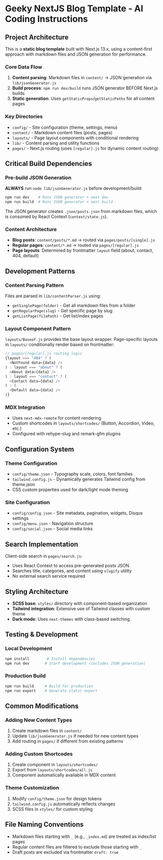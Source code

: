# Geeky NextJS Blog Template - AI Coding Instructions

## Project Architecture

This is a **static blog template** built with Next.js 13.x, using a content-first approach with markdown files and JSON generation for performance.

### Core Data Flow
1. **Content parsing**: Markdown files in `content/` → JSON generation via `lib/jsonGenerator.js` 
2. **Build process**: `npm run dev/build` runs JSON generator BEFORE Next.js builds
3. **Static generation**: Uses `getStaticProps`/`getStaticPaths` for all content pages

### Key Directories
- `config/` - Site configuration (theme, settings, menu) 
- `content/` - Markdown content files (posts, pages)
- `layouts/` - Page layout components with conditional rendering
- `lib/` - Content parsing and utility functions
- `pages/` - Next.js routing (uses `[regular].js` for dynamic content routing)

## Critical Build Dependencies

### Pre-build JSON Generation
**ALWAYS** run `node lib/jsonGenerator.js` before development/build:
```bash
npm run dev    # Runs JSON generator + next dev
npm run build  # Runs JSON generator + next build
```

The JSON generator creates `.json/posts.json` from markdown files, which is consumed by React Context (`context/state.js`).

### Content Architecture
- **Blog posts**: `content/posts/*.md` → routed via `pages/posts/[single].js`
- **Regular pages**: `content/*.md` → routed via `pages/[regular].js` 
- **Page layouts**: Determined by frontmatter `layout` field (about, contact, 404, default)

## Development Patterns

### Content Parsing Pattern
Files are parsed in `lib/contentParser.js` using:
- `getSinglePage(folder)` - Get all markdown files from a folder
- `getRegularPage(slug)` - Get specific page by slug
- `getListPage(filePath)` - Get list/index pages

### Layout Component Pattern
`layouts/Baseof.js` provides the base layout wrapper. Page-specific layouts in `layouts/` conditionally render based on frontmatter:

```javascript
// pages/[regular].js routing logic
{layout === "404" ? (
  <NotFound data={data} />
) : layout === "about" ? (
  <About data={data} />
) : layout === "contact" ? (
  <Contact data={data} />
) : (
  <Default data={data} />
)}
```

### MDX Integration
- Uses `next-mdx-remote` for content rendering
- Custom shortcodes in `layouts/shortcodes/` (Button, Accordion, Video, etc.)
- Configured with rehype-slug and remark-gfm plugins

## Configuration System

### Theme Configuration
- `config/theme.json` - Typography scale, colors, font families
- `tailwind.config.js` - Dynamically generates Tailwind config from theme.json
- CSS custom properties used for dark/light mode theming

### Site Configuration
- `config/config.json` - Site metadata, pagination, widgets, Disqus settings
- `config/menu.json` - Navigation structure
- `config/social.json` - Social media links

## Search Implementation
Client-side search in `pages/search.js`:
- Uses React Context to access pre-generated posts JSON
- Searches title, categories, and content using `slugify` utility
- No external search service required

## Styling Architecture
- **SCSS base**: `styles/` directory with component-based organization
- **Tailwind integration**: Extensive use of Tailwind classes with custom theme
- **Dark mode**: Uses `next-themes` with class-based switching

## Testing & Development

### Local Development
```bash
npm install        # Install dependencies
npm run dev       # Start development (includes JSON generation)
```

### Production Build
```bash
npm run build     # Build for production
npm run export    # Generate static export
```

## Common Modifications

### Adding New Content Types
1. Create markdown files in `content/`
2. Update `lib/jsonGenerator.js` if needed for new content types
3. Add routing in `pages/` if different from existing patterns

### Adding Custom Shortcodes
1. Create component in `layouts/shortcodes/`
2. Export from `layouts/shortcodes/all.js`
3. Component automatically available in MDX content

### Theme Customization
1. Modify `config/theme.json` for design tokens
2. `tailwind.config.js` automatically reflects changes
3. SCSS files in `styles/` for custom styling

## File Naming Conventions
- Markdown files starting with `_` (e.g., `_index.md`) are treated as index/list pages
- Regular content files are filtered to exclude those starting with `_`
- Draft posts are excluded via frontmatter `draft: true`